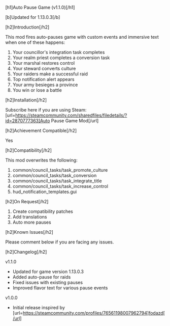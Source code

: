 [h1]Auto Pause Game (v1.1.0)[/h1]

[b]Updated for 1.13.0.3[/b]

[h2]Introduction[/h2]

This mod fires auto-pauses game with custom events and immersive text when one of these happens:

1. Your councillor's integration task completes
2. Your realm priest completes a conversion task
3. Your marshal restores control
4. Your steward converts culture
5. Your raiders make a successful raid
6. Top notification alert appears
7. Your army besieges a province
8. You win or lose a battle

[h2]Installation[/h2]

Subscribe here if you are using Steam:
[url=https://steamcommunity.com/sharedfiles/filedetails/?id=2870777363]Auto Pause Game Mod[/url]

[h2]Achievement Compatible[/h2]

Yes

[h2]Compatibility[/h2]

This mod overwrites the following:

1. common/council_tasks/task_promote_culture
2. common/council_tasks/task_conversion
3. common/council_tasks/task_integrate_title
4. common/council_tasks/task_increase_control
5. hud_notification_templates.gui

[h2]On Request[/h2]

1. Create compatibility patches
2. Add translations
3. Auto more pauses

[h2]Known Issues[/h2]

Please comment below if you are facing any issues.

[h2]Changelog[/h2]

v1.1.0
- Updated for game version 1.13.0.3
- Added auto-pause for raids
- Fixed issues with existing pauses
- Improved flavor text for various pause events

v1.0.0
- Initial release inspired by [url=https://steamcommunity.com/profiles/76561198007962794]fodazd[/url]
